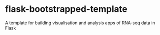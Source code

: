 # flask-bootstrapped-template
A template for building visualisation and analysis apps of RNA-seq data in Flask
